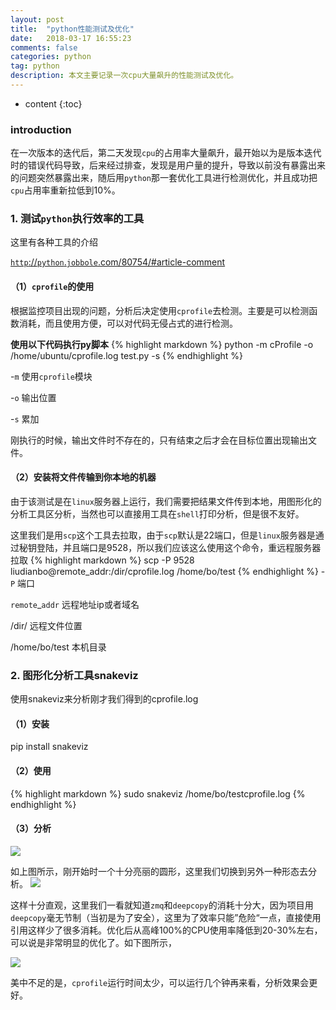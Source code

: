 ```yaml
---
layout: post
title:  "python性能测试及优化"
date:   2018-03-17 16:55:23
comments: false
categories: python
tag: python
description: 本文主要记录一次cpu大量飙升的性能测试及优化。                                                        
---
```

* content
{:toc}
### introduction

在一次版本的迭代后，第二天发现`cpu`的占用率大量飙升，最开始以为是版本迭代时的错误代码导致，后来经过排查，发现是用户量的提升，导致以前没有暴露出来的问题突然暴露出来，随后用`python`那一套优化工具进行检测优化，并且成功把`cpu`占用率重新拉低到10%。

### 1. 测试`python`执行效率的工具

这里有各种工具的介绍

[`http`://`python`.`jobbole`.com/80754/#article-comment](`http`://`python`.`jobbole`.com/80754)

#### （1）`cprofile`的使用

根据监控项目出现的问题，分析后决定使用`cprofile`去检测。主要是可以检测函数消耗，而且使用方便，可以对代码无侵占式的进行检测。

**使用以下代码执行py脚本**
{% highlight markdown %} 
python -m cProfile -o /home/ubuntu/cprofile.log test.py -s
{% endhighlight %} 

-`m` 使用`cprofile`模块

-`o` 输出位置

-`s` 累加

刚执行的时候，输出文件时不存在的，只有结束之后才会在目标位置出现输出文件。

#### （2）安装将文件传输到你本地的机器

由于该测试是在`linux`服务器上运行，我们需要把结果文件传到本地，用图形化的分析工具区分析，当然也可以直接用工具在`shell`打印分析，但是很不友好。

这里我们是用`scp`这个工具去拉取，由于`scp`默认是22端口，但是`linux`服务器是通过秘钥登陆，并且端口是9528，所以我们应该这么使用这个命令，重远程服务器拉取
{% highlight markdown %} 
scp -P 9528 liudianbo@remote_addr:/dir/cprofile.log /home/bo/test
{% endhighlight %} 
-`P`  端口

`remote`_`addr` 远程地址ip或者域名

/dir/  远程文件位置

/home/bo/test  本机目录


### 2. 图形化分析工具snakeviz

使用snakeviz来分析刚才我们得到的cprofile.log

#### （1）安装

pip install snakeviz

#### （2）使用
{% highlight markdown %} 
sudo snakeviz /home/bo/testcprofile.log 
{% endhighlight %} 

#### （3）分析

![](https://bo07997.github.io/myBlog/styles/images/Blog/python2/1.png)

如上图所示，刚开始时一个十分亮丽的圆形，这里我们切换到另外一种形态去分析。
![](https://bo07997.github.io/myBlog/styles/images/Blog/python2/2.png)

这样十分直观，这里我们一看就知道`zmq`和`deepcopy`的消耗十分大，因为项目用`deepcopy`毫无节制（当初是为了安全），这里为了效率只能”危险“一点，直接使用引用这样少了很多消耗。优化后从高峰100%的CPU使用率降低到20-30%左右，
可以说是非常明显的优化了。如下图所示，

![](https://bo07997.github.io/myBlog/styles/images/Blog/python2/3.png)

美中不足的是，`cprofile`运行时间太少，可以运行几个钟再来看，分析效果会更好。
